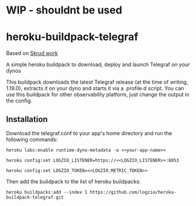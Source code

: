 # WIP - shouldnt be used

# heroku-buildpack-telegraf

Based on [Skrud work](https://github.com/skrud/heroku-buildpack-telegraf)

A simple heroku buildpack to download, deploy and launch Telegraf on your dynos

This buildpack downloads the latest Telegraf release (at the time of writing, 1.19.0), extracts it on your dyno and starts it via a .profile.d script.
You can use this buildpack for other observability platform, just change the output in the config.

## Installation
Download the telegraf.conf to your app's home directory and run the following commands:

    heroku labs:enable runtime-dyno-metadata -a <<your-app-name>>
    
    heroku config:set LOGZIO_LISTENER=https://<<LOGZIO_LISTENER>>:8053   
    
    heroku config:set LOGZIO_TOKEN=<<LOGZIO_METRIC_TOKEN>>
    
Then add the buildpack to the list of heroku buildpacks:

    heroku buildpacks:add --index 1 https://github.com/logzio/heroku-buildpack-telegraf.git


